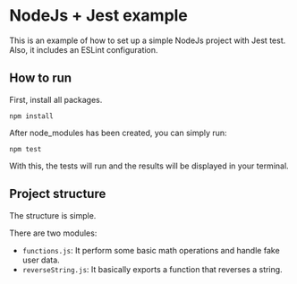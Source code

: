 # NodeJs + Jest example

This is an example of how to set up a simple NodeJs project with Jest test. Also, it includes an ESLint configuration.

## How to run

First, install all packages.

```
npm install
```

After node_modules has been created, you can simply run:

```
npm test
```

With this, the tests will run and the results will be displayed in your terminal.

## Project structure

The structure is simple.

There are two modules:

- `functions.js`: It perform some basic math operations and handle fake user data.
- `reverseString.js`: It basically exports a function that reverses a string.

